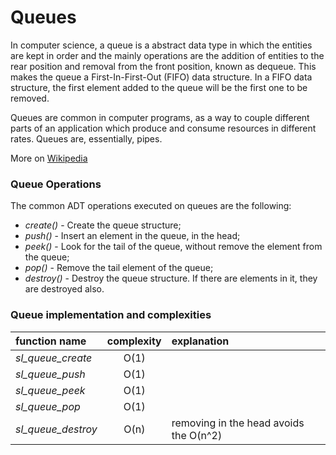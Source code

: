 Queues
======

In computer science, a queue is a abstract data type in which the entities are kept in order and the mainly operations are the addition of entities to the rear position and removal from the front position, known as dequeue. This makes the queue a First-In-First-Out (FIFO) data structure. In a FIFO data structure, the first element added to the queue will be the first one to be removed. 

Queues are common in computer programs, as a way to couple different parts of an application which produce and consume resources in different rates. Queues are, essentially, pipes.

More on [Wikipedia](https://en.wikipedia.org/wiki/Queue_(abstract_data_type))

### Queue Operations

The common ADT operations executed on queues are the following:

* _create()_ - Create the queue structure;
* _push()_ - Insert an element in the queue, in the head;
* _peek()_ - Look for the tail of the queue, without remove the element from the queue;
* _pop()_ - Remove the tail element of the queue;
* _destroy()_ - Destroy the queue structure. If there are elements in it, they are destroyed also.

### Queue implementation and complexities

function name | complexity | explanation
:-- | :--:  |:--
_sl_queue_create_ | O(1) | 
_sl_queue_push_ | O(1) | 
_sl_queue_peek_ | O(1)| 
_sl_queue_pop_ | O(1) | 
_sl_queue_destroy_ | O(n) | removing in the head avoids the O(n^2)
